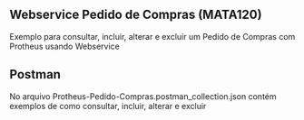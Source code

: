 ## Webservice Pedido de Compras (MATA120)
Exemplo para consultar, incluir, alterar e excluir um Pedido de Compras com Protheus usando Webservice

## Postman
No arquivo Protheus-Pedido-Compras.postman_collection.json contém exemplos de como consultar, incluir, alterar e excluir

